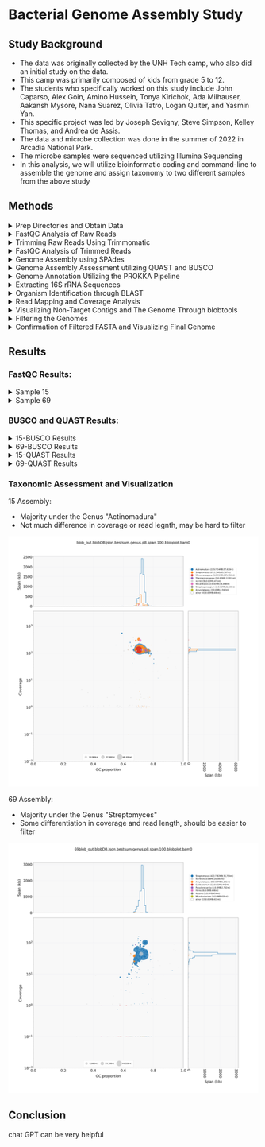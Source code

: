 # Bacterial Genome Assembly Study  
## Study Background 

- The data was originally collected by the UNH Tech camp, who also did an initial study on the data.
- This camp was primarily composed of kids from grade 5 to 12.
- The students who specifically worked on this study include John Caparso, Alex Goin, Amino Hussein, Tonya Kirichok, Ada Milhauser, Aakansh Mysore, Nana Suarez, Olivia Tatro, Logan Quiter, and Yasmin Yan.
- This specific project was led by Joseph Sevigny, Steve Simpson, Kelley Thomas, and Andrea de Assis.
- The data and microbe collection was done in the summer of 2022 in Arcadia National Park.
- The microbe samples were sequenced utilizing Illumina Sequencing
- In this analysis, we will utilize bioinformatic coding and command-line to assemble the genome and assign taxonomy to two different samples from the above study 
## Methods 
<details>
  <summary>Prep Directories and Obtain Data</summary>
  
   - We made a final project directory called "gen-711-final-project"  
   - We then pulled the forward and backward reads for samples 69 and 15
        
        <details> 
        <summary>code</summary>
          
          mkdir gen-711-final-project   
          cd gen-711-final-project  
          mkdir raw_reads  
          cp /tmp/gen711_project_data/genome-assembly-fqs/69_S8_L001_R1_001.fastq.gz raw_reads  
          cp /tmp/gen711_project_data/genome-assembly-fqs/69_S8_L001_R2_001.fastq.gz raw_reads  
          cp /tmp/gen711_project_data/genome-assembly-fqs/15_S2_L001_R1_001.fastq.gz raw_reads  
          cp /tmp/gen711_project_data/genome-assembly-fqs/15_S2_L001_R2_001.fastq.gz raw_reads  
          mkdir fastqc_output
         
        </details>
</details>
<details>
  <summary>FastQC Analysis of Raw Reads</summary>

  - We ran the program, FastQC, to visualize the quality of our raw data

    <details>
      <summary>code</summary>
          
          cd raw_reads
          fastqc 69_S8_L001_R1_001.fastq.gz -o ../fastqc_output
          fastqc 69_S8_L001_R2_001.fastq.gz -o ../fastqc_output
          fastqc 15_S2_L001_R1_001.fastq.gz -o ../fastqc_output
          fastqc 15_S2_L001_R2_001.fastq.gz -o ../fastqc_output  
      
    </details>
</details> 
<details>
  <summary>Trimming Raw Reads Using Trimmomatic</summary>

  - In order to increase the quality of the sequenced reads we needed to trim the data
  - The program, trimmomatic, recognizes low-quality bases and adapters and removes them from the file
  - We utilized a pre-made SH file to run the program called "trim_scriptV2.sh"
  - After running trimmomatic, we prepped the directory for FastQC analysis of the trimmed reads

    <details>
      <summary>code</summary>
          
          conda activate genomics
          trim_scriptV2.sh ./raw_reads/15_S2_L001_R1_001.fastq.gz ./raw_reads/15_S2_L001_R2_001.fastq.gz
          trim_scriptV2.sh ./raw_reads/69_S8_L001_R1_001.fastq.gz ./raw_reads/69_S8_L001_R2_001.fastq.gz
          mkdir ./fastqc_timmed 
      
    </details>
</details>
<details>
  <summary>FastQC Analysis of Trimmed Reads</summary>

  - After running trimmomatic, we now have to run a FastQC analysis to assess the quality of the reads
  - This allows us to analyze how the quality of reads improved after trimming them

    <details>
      <summary>code</summary>
          
          fastqc ./trimmed_reads/15_S2_L001_R1_001.fastq.gz -o ./fastqc_trimmed
          fastqc ./trimmed_reads/15_S2_L001_R2_001.fastq.gz -o ./fastqc_trimmed
          fastqc ./trimmed_reads/69_S8_L001_R1_001.fastq.gz -o ./fastqc_trimmed
          fastqc ./trimmed_reads/69_S8_L001_R2_001.fastq.gz -o ./fastqc_trimmed
      
    </details>
</details>
<details>
  <summary>Genome Assembly using SPAdes</summary>

  - Now with trimmed reads, we can assemble the genome and get contigs by utilizing an assembly program
  - We ran a program called SPAdes, which is pretty efficient at assembling bacterial genomes
  - We also used nohup and & commands in combination, as SPAdes takes a while to compute and it allows the program to run even if we turn off our computers or leave ron

    <details>
      <summary>code</summary>
          
          cd ~/gen-711-final-project
          nohup spades.py -1 15_S2_L001_R1_001.fastq.gz -2 15_S2_L001_R2_001.fastq.gz -s unpaired-15_S2_L001_R1_001.fastq.gz -s unpaired-15_S2_L001_R2_001.fastq.gz -o 15-spades-assembly-default -t 24 &
          nohup spades.py -1 69_S8_L001_R1_001.fastq.gz -2 69_S8_L001_R2_001.fastq.gz -s unpaired-69_S8_L001_R1_001.fastq.gz -s unpaired-69_S8_L001_R2_001.fastq.gz -o 69-spades-assembly-default -t 24 & 
      
    </details>
</details>
<details>
  <summary>Genome Assembly Assessment utilizing QUAST and BUSCO</summary>

  - Now with contigs, we can assess the quality of our assembly
  - The first program we ran, QUAST, tells us how well the genome was assembled and gives us valuable information such as total nucleotide length, N50, and the sizes of the individual contigs
  - The second program, BUSCO, tells us the completeness of the assembly; it can tell us how many complete, fragmented, or duplicate genes we have

    <details>
      <summary>code</summary>
          
          quast.py 15contigs.fasta -o quast_results_15
          quast.py 69contigs.fasta -o quast_results_69
          conda activate busco
          busco -i 15contigs.fasta -m genome -o busco-results-15 -l bacteria
          busco -i 69contigs.fasta -m genome -o busco-results-69 -l bacteria  
      
    </details>
</details>
<details>
  <summary>Genome Annotation Utilizing the PROKKA Pipeline</summary>

  - We ran PROKKA, which allows us to assign functions and meaning to the sequences we assembled earlier
  - the output of the program generated many files, however, GFF is the master file containing all important annotations and sequences
  - We also utilized grep to pull unique proteins associated with our assemblies and stored the abundances in a separate file

    <details>
      <summary>code</summary>
          
          conda activate genomics
          nohup prokka 15contigs.fasta --outdir prokka_output_15 --cpus 24 --mincontiglen 200 &
          nohup prokka 69contigs.fasta --outdir prokka_output_69 --cpus 24 --mincontiglen 200 &
          grep -o "product=.*" prokka_output_15/PROKKA_* | sed 's/product=//g' | sort | uniq -c | sort -nr > protein_abundances_15.txt
          grep -o "product=.*" prokka_output_69/PROKKA_* | sed 's/product=//g' | sort | uniq -c | sort -nr > protein_abundances_69.txt 
      
    </details>
</details>     
<details>
  <summary>Extracting 16S rRNA Sequences</summary>

  - The PROKKA output assigned many different functions to our DNA sequences, including genes that code for 16S rRNA
  - We ran an extraction program that pulled 16S rRNA gene sequences into a separate file in prep for BLAST 

    <details>
      <summary>code</summary>
          
          extract_sequences "16S ribosomal RNA" prokka_output_15/PROKKA_05032024.ffn > 16S_sequence_15.fasta
          extract_sequences "16S ribosomal RNA" prokka_output_69/PROKKA_05032024.ffn > 16S_sequence_69.fasta
          
    </details>
</details>
<details>
  <summary>Organism Identification through BLAST</summary>

  - BLAST, or the Basic Local Alignment Search Tool, allows us to assign taxonomy to the samples we assembled
  - We first established a blast database using our original contig files
  - We then ran a blast comparing the database to the 16S rRNA sequences
  - Finally, we ran a blob blast SH program of our original contig files that outputs a file detailing taxonomic matches of each contig sequence

    <details>
      <summary>code</summary>
          
          makeblastdb -in 15contigs.fasta -dbtype nucl -out 15contigs_db
          makeblastdb -in 69contigs.fasta -dbtype nucl -out 69contigs_db
          blastn -query 16S_sequence_15.fasta -db 15contigs_db -out 16S_vs_15contigs_6.tsv -outfmt 6
          blastn -query 16S_sequence_69.fasta -db 69contigs_db -out 16S_vs_69contigs_6.tsv -outfmt 6
          blob_blast.sh 15contigs.fasta
          blob_blast.sh 69contigs.fasta
          
    </details>
</details>
<details>
  <summary>Read Mapping and Coverage Analysis</summary>

  - By running both bwa mem and samtools programs, we mapped the alignment of our genomes and constructed SAM and BAM files
  - We then ran the bedtools genomecov program to calculate the coverage per contig
  - We finally ran the gen_input_table.py file to organize our calculated coverage into a table
    
    <details>
      <summary>code</summary>
          
          bwa index 15contigs.fasta  
          bwa index 69contigs.fasta       
          bwa mem -t 24 15contigs.fasta ./trimmed_reads/15_S2_L001_R1_001.fastq.gz ./trimmed_reads/15_S2_L001_R2_001.fastq.gz > 15raw_mapped.sam        
          bwa mem -t 24 69contigs.fasta ./trimmed_reads/69_S8_L001_R1_001.fastq.gz ./trimmed_reads/69_S8_L001_R2_001.fastq.gz > 69raw_mapped.sam      
          samtools view -@ 24 -Sb  15raw_mapped.sam  | samtools sort -@ 24 -o 15sorted_mapped.bam    
          samtools view -@ 24 -Sb  69raw_mapped.sam  | samtools sort -@ 24 -o 69sorted_mapped.bam    
          samtools flagstat 15sorted_mapped.bam      
          samtools flagstat 69sorted_mapped.bam      
          samtools index 15sorted_mapped.bam      
          samtools index 69orted_mapped.bam        
          bedtools genomecov -ibam 15sorted_mapped.bam > 15coverage.out      
          bedtools genomecov -ibam 69sorted_mapped.bam > 69coverage.out       
          gen_input_table.py  --isbedfiles 15contigs.fasta 15coverage.out >  15coverage_table.tsv    
          gen_input_table.py  --isbedfiles 69contigs.fasta 69coverage.out >  69coverage_table.tsv  
          
    </details>
</details>
<details>
  <summary>Visualizing Non-Target Contigs and The Genome Through blobtools</summary>

  - We ran the blob tools program in order to visualize the GC content, coverage, taxonomy, and contigs lengths of our genomes
  - We first converted our input files into lookup table necessary to construct the plots; using the BLAST output to assign taxonomy and using the BAM file to give coeverage information
  - We then converted that information into a human readable table and finally converted it into a plot we can use to filter our genomes
    
    <details>
      <summary>code</summary>
          
          blobtools create -i 15contigs.fasta -b 15sorted_mapped.bam -t 15contigs.fasta.vs.nt.cul5.1e5.megablast.out -o 15blob_out        
          blobtools create -i 69contigs.fasta -b 69sorted_mapped.bam -t 69contigs.fasta.vs.nt.cul5.1e5.megablast.out -o 69blob_out      
          blobtools view -i 15blob_out.blobDB.json -r all -o 15blob_taxonomy        
          blobtools view -i 69blob_out.blobDB.json -r all -o 69blob_taxonomy      
          blobtools plot -i 15blob_out.blobDB.json -r genus       
          blobtools plot -i 69blob_out.blobDB.json -r genus
          
    </details>
</details> 
<details>
  <summary>Filtering the Genomes</summary>

  - We first used grep programing, and awk to read our blob output table and decide filtering criteria to properly filter our genomes
  - After deciding what filtering criteria was approproate for each genome, we used grep to grab those sequences and out put the contig header to a seperate file used to filter the fasta file in the next setep
  - We then used a filtering tool to convert our original contigs to the final fasta file with our filtered genome 
    
    <details>
      <summary>code</summary>
          
          #in order to decide the filtering criteria, we first tested the outcomes of filtering with different lengths and coverage numbers using the below code:#  
          grep -v '#' 15blob_taxonomy.15blob_out.blobDB.table.txt | awk -F'\t' '$2 > <insert-legnth>' | awk -F'\t' '$5 < <insert-coverage>' | awk '{print $18}'     
          grep -v '#' 69blob_taxonomy.69blob_out.blobDB.table.txt | awk -F'\t' '$2 > <insert-legnth>' | awk -F'\t' '$5 < <insert-coverage>' | awk '{print $18}'  
          #once we decided on the filtering criteria, we ran the following code:#  
          grep -v '##' 15blob_taxonomy.15blob_out.blobDB.table.txt | awk -F'\t' '$2 > 500' | awk -F'\t' '$5 > 20' | awk -F'\t' '{print $1}' > 15list_of_contigs_to_keep_len500_cov20.txt    
          grep -v '##' 69blob_taxonomy.69blob_out.blobDB.table.txt | awk -F'\t' '$2 > 600' | awk -F'\t' '$5 > 10' | awk -F'\t' '{print $1}' > 69list_of_contigs_to_keep_len600_cov10.txt
          filter_contigs_by_list.py 15contigs.fasta 15list_of_contigs_to_keep_len500_cov20.txt Actinomadura_filtered.fasta
          filter_contigs_by_list.py 69contigs.fasta 69list_of_contigs_to_keep_len600_cov10.txt Streptomyces_filtered.fasta
 
    </details>
</details>
<details>
  <summary>Confirmation of Filtered FASTA and Visualizing Final Genome</summary>

  - Installed a nucleotide database to check for contamination
  - Ran a blast of our filtered genome
  - Because we found contamination in sample 69, we had to remove the contig using nano and refiltered the genome; We also checked for contamination again
  - *Figure out how to visualize Genome and insert code*  
    
    <details>
      <summary>code</summary>
          
          wget "https://ftp.ncbi.nlm.nih.gov/pub/UniVec/UniVec"
          blastn -reward 1 -penalty -5 -gapopen 3 -gapextend 3 -dust yes -soft_masking true -evalue 700 -searchsp 1750000000000 -query Actinomadura_filtered.fasta -subject UniVec  -outfmt 6 -out genome_vs_univec.6
    	  blastn -reward 1 -penalty -5 -gapopen 3 -gapextend 3 -dust yes -soft_masking true -evalue 700 -searchsp 1750000000000 -query Streptomyces_filtered.fasta -subject UniVec  -outfmt 6 -out genome_vs_univec.6
    	  nano 69list_of_contigs_to_keep_len600_cov10.txt #remove the header: NODE_18_legnth_71546_cov_97.389896
    	  filter_contigs_by_list.py 69contigs.fasta 69list_of_contigs_to_keep_len600_cov10.txt Streptomyces_filtered2.fasta
          blastn -reward 1 -penalty -5 -gapopen 3 -gapextend 3 -dust yes -soft_masking true -evalue 700 -searchsp 1750000000000 -query Streptomyces_filtered2.fasta -subject UniVec  -outfmt 6 -out genome_vs_univec.6
    </details>
</details> 

## Results

### FastQC Results:

<details>
  <summary>Sample 15</summary>

  - There was some visible improvement in read quality in the 15 samples, more so in the reverse read
  - The Adapter Content decreased dramatically, failing in raw read FastQCs and passing in the trimmed analysis
    
</details>
<details>
  <summary>Sample 69</summary>

  - There is also some improvement in the read qualities of the 69 sample trimmed reads
  - The Adapter Content decreased dramatically, failing in raw read FastQCs and passing in the trimmed analysis
    
</details> 

### BUSCO and QUAST Results:
<details>
  <summary>15-BUSCO Results</summary>

  - The good majority of genes in the assembly were found to be complete and a single-copy
  - This indicates a complete assembly 

    <details>
     <summary>Busco Data</summary>
          
          ***** Results: *****
    	   
	        123	Complete BUSCOs (C)			   
	        119	Complete and single-copy BUSCOs (S)	   
	        4	Complete and duplicated BUSCOs (D)	   
	        1	Fragmented BUSCOs (F)			   
	        0	Missing BUSCOs (M)			   
	        124	Total BUSCO groups searched 
    </details>
</details>
<details>
  <summary>69-BUSCO Results</summary>

  - The good majority of genes in the assembly were found to be complete and a single-copy
  - This indicates a complete assembly 

    <details>
      <summary>Busco Data</summary>
          
          ***** Results: *****
   
		122	Complete BUSCOs (C)			   
		121	Complete and single-copy BUSCOs (S)	   
		1	Complete and duplicated BUSCOs (D)	   
		2	Fragmented BUSCOs (F)			   
		0	Missing BUSCOs (M)			   
		124	Total BUSCO groups searched 
    </details>
</details>
<details>
  <summary>15-QUAST Results</summary>

  - The N50 in the QUAST Report is just about 6kb, which is pretty decent for Illumina sequencing 

    <details>
      <summary>QUAST Data</summary>
		
		Assembly                    contigs
		# contigs (>= 0 bp)         388    
		# contigs (>= 1000 bp)      282    
		# contigs (>= 5000 bp)      231    
		# contigs (>= 10000 bp)     184    
		# contigs (>= 25000 bp)     116    
		# contigs (>= 50000 bp)     55     
		Total length (>= 0 bp)      9053444
		Total length (>= 1000 bp)   9011457
		Total length (>= 5000 bp)   8869484
		Total length (>= 10000 bp)  8526563
		Total length (>= 25000 bp)  7346827
		Total length (>= 50000 bp)  5117275
		# contigs                   293    
		Largest contig              277192 
		Total length                9018494
		GC (%)                      72.36  
		N50                         59866  
		N75                         32290  
		L50                         44     
		L75                         96     
		# N's per 100 kbp           0.00 
          
    </details>
</details>
<details>
  <summary>69-QUAST Results</summary>
	
- The N50 in the QUAST Report is just about 3.6kb, which isn't the best
- So we do not have a very contiguous genome

    <details>
      <summary>QUAST Data</summary>
	    
		Assembly                    contigs
		# contigs (>= 0 bp)         513    
		# contigs (>= 1000 bp)      353    
		# contigs (>= 5000 bp)      265    
		# contigs (>= 10000 bp)     213    
		# contigs (>= 25000 bp)     105    
		# contigs (>= 50000 bp)     35     
		Total length (>= 0 bp)      7916886
		Total length (>= 1000 bp)   7851849
		Total length (>= 5000 bp)   7611821
		Total length (>= 10000 bp)  7237197
		Total length (>= 25000 bp)  5386207
		Total length (>= 50000 bp)  2961690
		# contigs                   375    
		Largest contig              176229 
		Total length                7866380
		GC (%)                      72.13  
		N50                         36636  
		N75                         22033  
		L50                         59     
		L75                         128    
		# N's per 100 kbp           0.00  
          
    </details>
</details>


### Taxonomic Assessment and Visualization

15 Assembly:
- Majority under the Genus "Actinomadura"
- Not much difference in coverage or read legnth, may be hard to filter

![plot](15_assembly_output/blob_out.blobDB.json.bestsum.genus.p8.span.100.blobplot.bam0.png)

69 Assembly:
- Majority under the Genus "Streptomyces"
- Some differentiation in coverage and read length, should be easier to filter

![plot](69_assembly_output/69blob_out.blobDB.json.bestsum.genus.p8.span.100.blobplot.bam0.png)



## Conclusion  
chat GPT can be very helpful   
